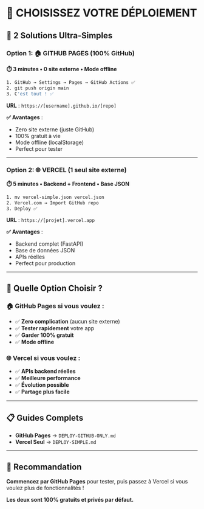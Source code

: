 # 🚀 CHOISISSEZ VOTRE DÉPLOIEMENT

## 🎯 2 Solutions Ultra-Simples

### Option 1: 🏠 GITHUB PAGES (100% GitHub)
**⏱️ 3 minutes • 0 site externe • Mode offline**

```bash
1. GitHub → Settings → Pages → GitHub Actions ✅
2. git push origin main
3. C'est tout ! ✅
```

**URL** : `https://[username].github.io/[repo]`

**✅ Avantages** :
- Zero site externe (juste GitHub)
- 100% gratuit à vie
- Mode offline (localStorage)
- Perfect pour tester

---

### Option 2: 🌐 VERCEL (1 seul site externe)
**⏱️ 5 minutes • Backend + Frontend • Base JSON**

```bash
1. mv vercel-simple.json vercel.json
2. Vercel.com → Import GitHub repo
3. Deploy ✅
```

**URL** : `https://[projet].vercel.app`

**✅ Avantages** :
- Backend complet (FastAPI)
- Base de données JSON
- APIs réelles
- Perfect pour production

---

## 🤔 Quelle Option Choisir ?

### 🏠 GitHub Pages si vous voulez :
- ✅ **Zero complication** (aucun site externe)
- ✅ **Tester rapidement** votre app
- ✅ **Garder 100% gratuit**
- ✅ **Mode offline**

### 🌐 Vercel si vous voulez :
- ✅ **APIs backend réelles**
- ✅ **Meilleure performance**
- ✅ **Évolution possible**
- ✅ **Partage plus facile**

---

## 📋 Guides Complets

- **GitHub Pages** → `DEPLOY-GITHUB-ONLY.md`
- **Vercel Seul** → `DEPLOY-SIMPLE.md`

---

## 🚀 Recommandation

**Commencez par GitHub Pages** pour tester, puis passez à Vercel si vous voulez plus de fonctionnalités !

**Les deux sont 100% gratuits et privés par défaut.**